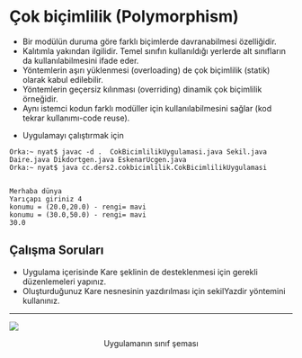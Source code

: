 # Çok biçimlilik (Polymorphism)
- Bir modülün duruma göre farklı biçimlerde davranabilmesi özelliğidir.
- Kalıtımla yakından ilgilidir. Temel sınıfın kullanıldığı yerlerde alt sınıfların da kullanılabilmesini ifade eder.
- Yöntemlerin aşırı yüklenmesi (overloading) de çok biçimlilik (statik) olarak kabul edilebilir.
- Yöntemlerin geçersiz kılınması (overriding) dinamik çok biçimlilik örneğidir.
- Aynı istemci kodun farklı modüller için kullanılabilmesini sağlar (kod tekrar kullanımı-code reuse). 


* Uygulamayı çalıştırmak için

```console
Orka:~ nyat$ javac -d .  CokBicimlilikUygulamasi.java Sekil.java Daire.java Dikdortgen.java EskenarUcgen.java 
Orka:~ nyat$ java cc.ders2.cokbicimlilik.CokBicimlilikUygulamasi


Merhaba dünya
Yarıçapı giriniz 4
konumu = (20.0,20.0) - rengi= mavi
konumu = (30.0,50.0) - rengi= mavi
30.0
```
## Çalışma Soruları

* Uygulama içerisinde Kare şeklinin de desteklenmesi için gerekli düzenlemeleri yapınız.
* Oluşturduğunuz Kare nesnesinin yazdırılması için sekilYazdir yöntemini kullanınız.

<hr/>


![](https://github.com/celalceken/NesneYonelimliAnalizVeTasarimDersiUygulamalari/blob/master/Sekiller/02/SinifSemasi.png)
<p align="center"> Uygulamanın sınıf şeması </>
